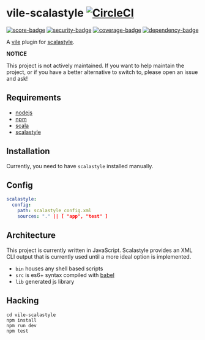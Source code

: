 # vile-scalastyle [![CircleCI](https://circleci.com/gh/forthright/vile-scalastyle.svg?style=svg&circle-token=004bffac81b98d18e7d2af91c9cf38987de69a0d)](https://circleci.com/gh/forthright/vile-scalastyle)

[![score-badge](https://vile.io/api/v0/users/brentlintner/vile-scalastyle/badges/score?token=uFywUmzZfbg6UboLzn6R)](https://vile.io/~brentlintner/vile-scalastyle) [![security-badge](https://vile.io/api/v0/users/brentlintner/vile-scalastyle/badges/security?token=uFywUmzZfbg6UboLzn6R)](https://vile.io/~/brentlintner/vile-scalastyle) [![coverage-badge](https://vile.io/api/v0/users/brentlintner/vile-scalastyle/badges/coverage?token=uFywUmzZfbg6UboLzn6R)](https://vile.io/~/brentlintner/vile-scalastyle) [![dependency-badge](https://vile.io/api/v0/users/brentlintner/vile-scalastyle/badges/dependency?token=uFywUmzZfbg6UboLzn6R)](https://vile.io/~/brentlintner/vile-scalastyle)

A [vile](https://vile.io) plugin for [scalastyle](http://www.scalastyle.org).

**NOTICE**

This project is not actively maintained. If you want to
help maintain the project, or if you have a better
alternative to switch to, please open an issue and ask!

## Requirements

- [nodejs](http://nodejs.org)
- [npm](http://npmjs.org)
- [scala](http://php.net)
- [scalastyle](http://www.scalastyle.org)

## Installation

Currently, you need to have `scalastyle` installed manually.

## Config

```yml
scalastyle:
  config:
    path: scalastyle_config.xml
    sources: "." || [ "app", "test" ]
```

## Architecture

This project is currently written in JavaScript. Scalastyle provides
an XML CLI output that is currently used until a more ideal
option is implemented.

- `bin` houses any shell based scripts
- `src` is es6+ syntax compiled with [babel](https://babeljs.io)
- `lib` generated js library

## Hacking

    cd vile-scalastyle
    npm install
    npm run dev
    npm test
